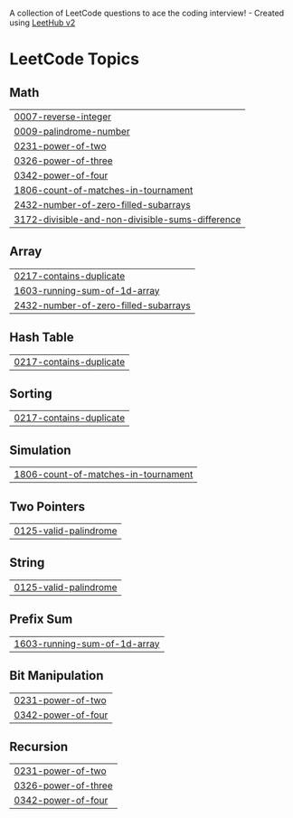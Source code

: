 A collection of LeetCode questions to ace the coding interview! - Created using [LeetHub v2](https://github.com/arunbhardwaj/LeetHub-2.0)
<!---LeetCode Topics Start-->
# LeetCode Topics
## Math
|  |
| ------- |
| [0007-reverse-integer](https://github.com/Athuldevan/Leetcode./tree/master/0007-reverse-integer) |
| [0009-palindrome-number](https://github.com/Athuldevan/Leetcode./tree/master/0009-palindrome-number) |
| [0231-power-of-two](https://github.com/Athuldevan/Leetcode./tree/master/0231-power-of-two) |
| [0326-power-of-three](https://github.com/Athuldevan/Leetcode./tree/master/0326-power-of-three) |
| [0342-power-of-four](https://github.com/Athuldevan/Leetcode./tree/master/0342-power-of-four) |
| [1806-count-of-matches-in-tournament](https://github.com/Athuldevan/Leetcode./tree/master/1806-count-of-matches-in-tournament) |
| [2432-number-of-zero-filled-subarrays](https://github.com/Athuldevan/Leetcode./tree/master/2432-number-of-zero-filled-subarrays) |
| [3172-divisible-and-non-divisible-sums-difference](https://github.com/Athuldevan/Leetcode./tree/master/3172-divisible-and-non-divisible-sums-difference) |
## Array
|  |
| ------- |
| [0217-contains-duplicate](https://github.com/Athuldevan/Leetcode./tree/master/0217-contains-duplicate) |
| [1603-running-sum-of-1d-array](https://github.com/Athuldevan/Leetcode./tree/master/1603-running-sum-of-1d-array) |
| [2432-number-of-zero-filled-subarrays](https://github.com/Athuldevan/Leetcode./tree/master/2432-number-of-zero-filled-subarrays) |
## Hash Table
|  |
| ------- |
| [0217-contains-duplicate](https://github.com/Athuldevan/Leetcode./tree/master/0217-contains-duplicate) |
## Sorting
|  |
| ------- |
| [0217-contains-duplicate](https://github.com/Athuldevan/Leetcode./tree/master/0217-contains-duplicate) |
## Simulation
|  |
| ------- |
| [1806-count-of-matches-in-tournament](https://github.com/Athuldevan/Leetcode./tree/master/1806-count-of-matches-in-tournament) |
## Two Pointers
|  |
| ------- |
| [0125-valid-palindrome](https://github.com/Athuldevan/Leetcode./tree/master/0125-valid-palindrome) |
## String
|  |
| ------- |
| [0125-valid-palindrome](https://github.com/Athuldevan/Leetcode./tree/master/0125-valid-palindrome) |
## Prefix Sum
|  |
| ------- |
| [1603-running-sum-of-1d-array](https://github.com/Athuldevan/Leetcode./tree/master/1603-running-sum-of-1d-array) |
## Bit Manipulation
|  |
| ------- |
| [0231-power-of-two](https://github.com/Athuldevan/Leetcode./tree/master/0231-power-of-two) |
| [0342-power-of-four](https://github.com/Athuldevan/Leetcode./tree/master/0342-power-of-four) |
## Recursion
|  |
| ------- |
| [0231-power-of-two](https://github.com/Athuldevan/Leetcode./tree/master/0231-power-of-two) |
| [0326-power-of-three](https://github.com/Athuldevan/Leetcode./tree/master/0326-power-of-three) |
| [0342-power-of-four](https://github.com/Athuldevan/Leetcode./tree/master/0342-power-of-four) |
<!---LeetCode Topics End-->
